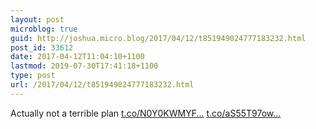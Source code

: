 ```yaml
---
layout: post
microblog: true
guid: http://joshua.micro.blog/2017/04/12/t851949024777183232.html
post_id: 33612
date: 2017-04-12T11:04:10+1100
lastmod: 2019-07-30T17:41:18+1100
type: post
url: /2017/04/12/t851949024777183232.html
---
```

Actually not a terrible plan [t.co/N0Y0KWMYF...](https://t.co/N0Y0KWMYFF) [t.co/aS55T97ow...](https://t.co/aS55T97owT)

